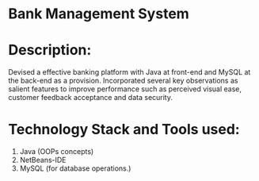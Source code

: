 # Bank Management System

# Description:

Devised a effective banking platform with Java at front-end and MySQL at the back-end as a provision. Incorporated several key observations as salient features to improve performance such as perceived visual ease, customer feedback acceptance and data security.

# Technology Stack and Tools used:

1. Java (OOPs concepts)
2. NetBeans-IDE
3. MySQL (for database operations.)
